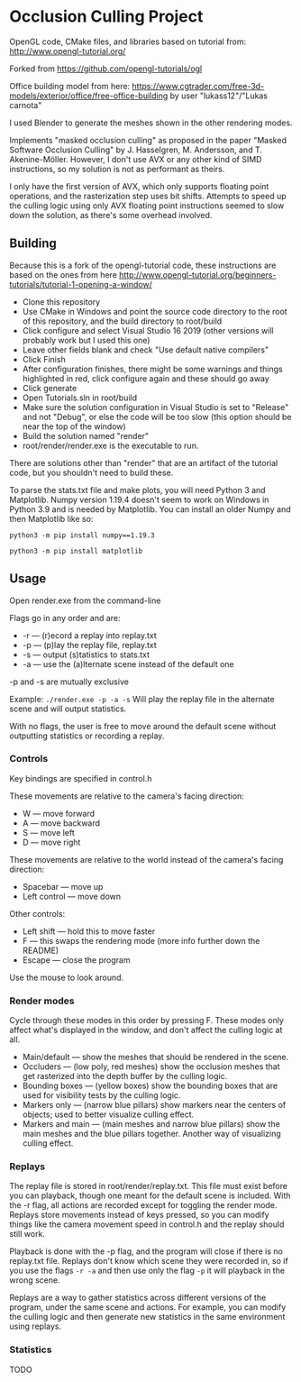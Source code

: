 # Occlusion Culling Project

OpenGL code, CMake files, and libraries based on tutorial from:
http://www.opengl-tutorial.org/

Forked from
https://github.com/opengl-tutorials/ogl

Office building model from here:
https://www.cgtrader.com/free-3d-models/exterior/office/free-office-building
by user "lukass12"/"Lukas carnota"

I used Blender to generate the meshes shown in the other rendering modes.

Implements "masked occlusion culling" as proposed in the paper "Masked Software Occlusion Culling" by J. Hasselgren, M. Andersson, and T. Akenine-Möller. However, I don't use AVX or any other kind of SIMD instructions, so my solution is not as performant as theirs.

I only have the first version of AVX, which only supports floating point operations, and the rasterization step uses bit shifts. Attempts to speed up the culling logic using only AVX floating point instructions seemed to slow down the solution, as there's some overhead involved.

## Building
Because this is a fork of the opengl-tutorial code, these instructions are based on the ones from here http://www.opengl-tutorial.org/beginners-tutorials/tutorial-1-opening-a-window/


* Clone this repository
* Use CMake in Windows and point the source code directory to the root of this repository, and the build directory to root/build
* Click configure and select Visual Studio 16 2019 (other versions will probably work but I used this one)
* Leave other fields blank and check "Use default native compilers"
* Click Finish
* After configuration finishes, there might be some warnings and things highlighted in red, click configure again and these should go away
* Click generate
* Open Tutorials.sln in root/build
* Make sure the solution configuration in Visual Studio is set to "Release" and not "Debug", or else the code will be too slow (this option should be near the top of the window)
* Build the solution named "render"
* root/render/render.exe is the executable to run.

There are solutions other than "render" that are an artifact of the tutorial code, but you shouldn't need to build these.

To parse the stats.txt file and make plots, you will need Python 3 and Matplotlib. 
Numpy version 1.19.4 doesn't seem to work on Windows in Python 3.9 and is needed by Matplotlib. You can install an older Numpy and then Matplotlib like so:

```python3 -m pip install numpy==1.19.3```

```python3 -m pip install matplotlib```

## Usage
Open render.exe from the command-line

Flags go in any order and are:

* -r — (r)ecord a replay into replay.txt
* -p — (p)lay the replay file, replay.txt
* -s — output (s)tatistics to stats.txt
* -a — use the (a)lternate scene instead of the default one

-p and -s are mutually exclusive

Example: 
```./render.exe -p -a -s```
Will play the replay file in the alternate scene and will output statistics.

With no flags, the user is free to move around the default scene without outputting statistics or recording a replay.

### Controls
Key bindings are specified in control.h

These movements are relative to the camera's facing direction:
* W — move forward
* A — move backward
* S — move left
* D — move right

These movements are relative to the world instead of the camera's facing direction:
* Spacebar — move up
* Left control — move down

Other controls:
* Left shift — hold this to move faster
* F — this swaps the rendering mode (more info further down the README)
* Escape — close the program

Use the mouse to look around.

### Render modes
Cycle through these modes in this order by pressing F. These modes only affect what's displayed in the window, and don't affect the culling logic at all.

* Main/default — show the meshes that should be rendered in the scene.
* Occluders — (low poly, red meshes) show the occlusion meshes that get rasterized into the depth buffer by the culling logic.
* Bounding boxes — (yellow boxes) show the bounding boxes that are used for visibility tests by the culling logic.
* Markers only — (narrow blue pillars) show markers near the centers of objects; used to better visualize culling effect.
* Markers and main — (main meshes and narrow blue pillars) show the main meshes and the blue pillars together. Another way of visualizing culling effect.

### Replays
The replay file is stored in root/render/replay.txt. This file must exist before you can playback, though one meant for the default scene is included. With the -r flag, all actions are recorded except for toggling the render mode. Replays store movements instead of keys pressed, so you can modify things like the camera movement speed in control.h and the replay should still work.

Playback is done with the -p flag, and the program will close if there is no replay.txt file. Replays don't know which scene they were recorded in, so if you use the flags ```-r -a``` and then use only the flag ```-p``` it will playback in the wrong scene.

Replays are a way to gather statistics across different versions of the program, under the same scene and actions. For example, you can modify the culling logic and then generate new statistics in the same environment using replays. 

### Statistics
TODO
